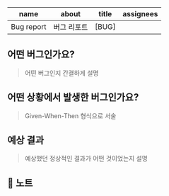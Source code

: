 | **name**   | **about**   | **title** | **assignees** |
| ---------- | ----------- | --------- | ------------- |
| Bug report | 버그 리포트 | [BUG]     |               |

## 어떤 버그인가요?

> 어떤 버그인지 간결하게 설명

## 어떤 상황에서 발생한 버그인가요?

> Given-When-Then 형식으로 서술

## 예상 결과

> 예상했던 정상적인 결과가 어떤 것이었는지 설명

## 📢 노트
